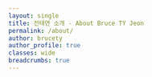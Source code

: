 ```yaml
---
layout: single
title: 전태연 소개 - About Bruce TY Jeon
permalink: /about/
author: brucety
author_profile: true
classes: wide
breadcrumbs: true
---
```


